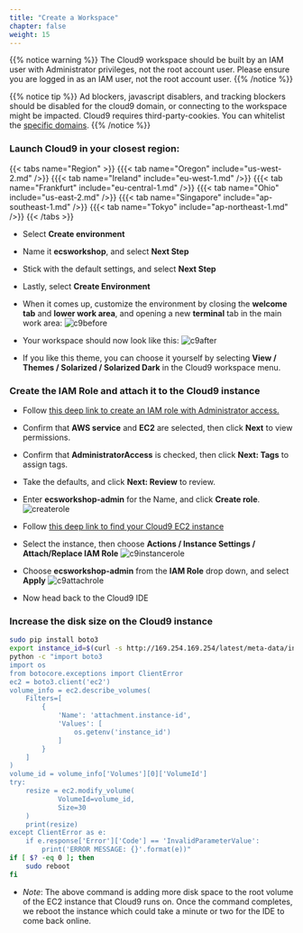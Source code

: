 ```yaml
---
title: "Create a Workspace"
chapter: false
weight: 15
---
```


{{% notice warning %}}
The Cloud9 workspace should be built by an IAM user with Administrator privileges,
not the root account user. Please ensure you are logged in as an IAM user, not the root
account user.
{{% /notice %}}

{{% notice tip %}}
Ad blockers, javascript disablers, and tracking blockers should be disabled for
the cloud9 domain, or connecting to the workspace might be impacted.
Cloud9 requires third-party-cookies. You can whitelist the [specific domains]( https://docs.aws.amazon.com/cloud9/latest/user-guide/troubleshooting.html#troubleshooting-env-loading).
{{% /notice %}}

### Launch Cloud9 in your closest region:
{{< tabs name="Region" >}}
{{{< tab name="Oregon" include="us-west-2.md" />}}
{{{< tab name="Ireland" include="eu-west-1.md" />}}
{{{< tab name="Frankfurt" include="eu-central-1.md" />}}
{{{< tab name="Ohio" include="us-east-2.md" />}}
{{{< tab name="Singapore" include="ap-southeast-1.md" />}}
{{{< tab name="Tokyo" include="ap-northeast-1.md" />}}
{{< /tabs >}}

- Select **Create environment**
- Name it **ecsworkshop**, and select **Next Step**
- Stick with the default settings, and select **Next Step** 
- Lastly, select **Create Environment**
- When it comes up, customize the environment by closing the **welcome tab**
and **lower work area**, and opening a new **terminal** tab in the main work area:
![c9before](/images/c9before.png)

- Your workspace should now look like this:
![c9after](/images/c9after.png)

- If you like this theme, you can choose it yourself by selecting **View / Themes / Solarized / Solarized Dark**
in the Cloud9 workspace menu.

### Create the IAM Role and attach it to the Cloud9 instance

- Follow [this deep link to create an IAM role with Administrator access.](https://console.aws.amazon.com/iam/home#/roles$new?step=review&commonUseCase=EC2%2BEC2&selectedUseCase=EC2&policies=arn:aws:iam::aws:policy%2FAdministratorAccess)
- Confirm that **AWS service** and **EC2** are selected, then click **Next** to view permissions.
- Confirm that **AdministratorAccess** is checked, then click **Next: Tags** to assign tags.
- Take the defaults, and click **Next: Review** to review.
- Enter **ecsworkshop-admin** for the Name, and click **Create role**.
![createrole](/images/createrole.png)

- Follow [this deep link to find your Cloud9 EC2 instance](https://console.aws.amazon.com/ec2/v2/home?#Instances:tag:Name=aws-cloud9-ecsworkshop;sort=desc:launchTime)
- Select the instance, then choose **Actions / Instance Settings / Attach/Replace IAM Role**
![c9instancerole](/images/c9instancerole.png)
- Choose **ecsworkshop-admin** from the **IAM Role** drop down, and select **Apply**
![c9attachrole](/images/c9attachrole.png)
- Now head back to the Cloud9 IDE

### Increase the disk size on the Cloud9 instance

```bash
sudo pip install boto3
export instance_id=$(curl -s http://169.254.169.254/latest/meta-data/instance-id)
python -c "import boto3
import os
from botocore.exceptions import ClientError 
ec2 = boto3.client('ec2')
volume_info = ec2.describe_volumes(
    Filters=[
        {
            'Name': 'attachment.instance-id',
            'Values': [
                os.getenv('instance_id')
            ]
        }
    ]
)
volume_id = volume_info['Volumes'][0]['VolumeId']
try:
    resize = ec2.modify_volume(    
            VolumeId=volume_id,    
            Size=30
    )
    print(resize)
except ClientError as e:
    if e.response['Error']['Code'] == 'InvalidParameterValue':
        print('ERROR MESSAGE: {}'.format(e))"
if [ $? -eq 0 ]; then
    sudo reboot
fi

```

- *Note*: The above command is adding more disk space to the root volume of the EC2 instance that Cloud9 runs on. Once the command completes, we reboot the instance which could take a minute or two for the IDE to come back online.
